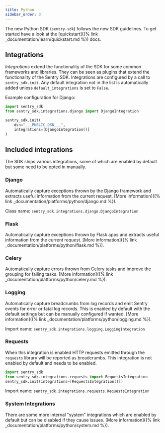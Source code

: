 ```yaml
---
title: Python
sidebar_order: 3
---
```


The new Python SDK (`sentry-sdk`) follows the new SDK guidelines.  To get started
have a look at the [quickstart]({% link _documentation/learn/quickstart.md %}) docs.

## Integrations

*Integrations* extend the functionality of the SDK for some common frameworks and
libraries.  They can be seen as plugins that extend the functionality of the Sentry
SDK.  Integrations are configured by a call to `sentry_sdk.init`.  Any default
integration not in the list is automatically added unless `default_integrations` is
set to `False`.

Example configuration for Django:

```python
import sentry_sdk
from sentry_sdk.integrations.django import DjangoIntegration

sentry_sdk.init(
    dsn="___PUBLIC_DSN___",
    integrations=[DjangoIntegration()]
)
```

## Included integrations

The SDK ships various integrations, some of which are enabled by default but some
need to be opted in manually.

### Django
Automatically capture exceptions thrown by the Django framework
and extracts useful information from the current request.  [More
information]({% link _documentation/platforms/python/django.md %}).

Class name: `sentry_sdk.integrations.django.DjangoIntegration`

### Flask
Automatically capture exceptions thrown by Flask apps and extracts useful
information from the current request. [More information]({% link
_documentation/platforms/python/flask.md %}).

### Celery
Automatically capture errors thrown from Celery tasks and improve the grouping for
failing tasks. [More information]({% link _documentation/platforms/python/celery.md %}).

### Logging
Automatically capture breadcrumbs from log records and emit Sentry events for
error or fatal log records.  This is enabled by default with the default settings
but can be manually configured if wanted. [More
information]({% link _documentation/platforms/python/logging.md %}).

Import name: `sentry_sdk.integrations.logging.LoggingIntegration`

### Requests
When this integration is enabled HTTP requests emitted through the `requests` library
will be reported as breadcrumbs.  This integration is not enabled by default and
needs to be enabled.

```python
import sentry_sdk
from sentry_sdk.integrations.requests import RequestsIntegration
sentry_sdk.init(integrations=[RequestsIntegration()])
```

Import name: `sentry_sdk.integrations.requests.RequestsIntegration`

### System Integrations

There are some more internal "system" integrations which are enabled by default but can
be disabled if they cause issues.  [More information]({% link _documentation/platforms/python/system.md %}).
